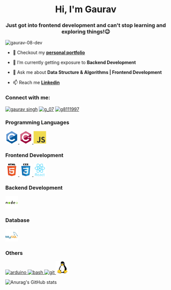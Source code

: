 <h1 align="center">Hi, I'm Gaurav</h1>
<h3 align="center">Just got into frontend development and can't stop learning and exploring things!😉</h3>

<p align="left"> <img src="https://komarev.com/ghpvc/?username=gaurav-08-dev&label=Profile%20views&color=0e75b6&style=flat" alt="gaurav-08-dev" /> </p>

- 🔭 Checkout my **<a href="https://personal-portfolio-gaurav.netlify.app/">personal portfolio**</a>

- 🌱 I’m currently getting exposure to **Backend Development**

- 💬 Ask me about **Data Structure & Algorithms | Frontend Development**

- 📫 Reach me **<a href="www.linkedin.com/in/gaurav-singh-08">Linkedin</a>**

<h3 align="left">Connect with me:</h3>
<p align="left">
<a href="https://linkedin.com/in/gaurav singh" target="blank"><img align="center" src="https://img.icons8.com/ios-filled/50/000000/linkedin-2--v2.png" alt="gaurav singh" height="30" width="40" /></a>
<a href="https://www.leetcode.com/g_07" target="blank"><img align="center" src="https://coderaky.com/images/icons/leetcode.png" alt="g_07" height="30" width="40" /></a>
<a href="https://auth.geeksforgeeks.org/user/g8111997" target="blank"><img align="center" src="https://yt3.ggpht.com/a-/AAuE7mCRb7_J_ebHT30Nah4Zj33GVneCtQio1jQ3tA=s900-mo-c-c0xffffffff-rj-k-no" alt="g8111997" height="30" width="40" /></a>
</p>

<h3 align="left">Programming Languages</h3>
<p align="left"> 
  <a href="https://www.cprogramming.com/" target="_blank"> <img src="https://raw.githubusercontent.com/devicons/devicon/master/icons/c/c-original.svg" alt="c" width="40" height="40"/> </a>   <a href="https://www.w3schools.com/cpp/" target="_blank"> <img src="https://raw.githubusercontent.com/devicons/devicon/master/icons/cplusplus/cplusplus-original.svg" alt="cplusplus" width="40" height="40"/> </a>   <a href="https://developer.mozilla.org/en-US/docs/Web/JavaScript" target="_blank"> <img src="https://raw.githubusercontent.com/devicons/devicon/master/icons/javascript/javascript-original.svg" alt="javascript" width="40" height="40"/> </a> 
  
  <h3 align="left">Frontend Development</h3>
<p align="left"> 
<!--   <a href="https://getbootstrap.com" target="_blank"> <img src="https://raw.githubusercontent.com/devicons/devicon/master/icons/bootstrap/bootstrap-plain-wordmark.svg" alt="bootstrap" width="40" height="40"/> </a>
   -->
  <a href="https://www.w3.org/html/" target="_blank"> <img src="https://raw.githubusercontent.com/devicons/devicon/master/icons/html5/html5-original-wordmark.svg" alt="html5" width="40" height="40"/> </a>  <a href="https://www.w3schools.com/css/" target="_blank"> <img src="https://raw.githubusercontent.com/devicons/devicon/master/icons/css3/css3-original-wordmark.svg" alt="css3" width="40" height="40"/> </a> 
<a href="https://reactjs.org/" target="_blank"> <img src="https://raw.githubusercontent.com/devicons/devicon/master/icons/react/react-original-wordmark.svg" alt="react" width="40" height="40"/> </a></p>
 
<h3 align="left">Backend Development</h3>
<p align="left"><a href="https://nodejs.org" target="_blank"> <img src="https://raw.githubusercontent.com/devicons/devicon/master/icons/nodejs/nodejs-original-wordmark.svg" alt="nodejs" width="40" height="40"/> </a> </p>

 <h3 align="left">Database</h3>
<p align="left"> <a href="https://www.mysql.com/" target="_blank"> <img src="https://raw.githubusercontent.com/devicons/devicon/master/icons/mysql/mysql-original-wordmark.svg" alt="mysql" width="40" height="40"/> </a>  </p>

<!--
 <h3 align="left">Backend as a Service(BaaS)</h3>
<p align="left"> <a href="https://heroku.com" target="_blank"> <img src="https://www.vectorlogo.zone/logos/heroku/heroku-icon.svg" alt="heroku" width="40" height="40"/> </a> 
 </p>
 -->
<!--   <h3 align="left">Software</h3>
<p align="left"><a href="https://www.figma.com/" target="_blank"> <img src="https://www.vectorlogo.zone/logos/figma/figma-icon.svg" alt="figma" width="40" height="40"/> </a>  
 <a href="https://postman.com" target="_blank"> <img src="https://www.vectorlogo.zone/logos/getpostman/getpostman-icon.svg" alt="postman" width="40" height="40"/> </a>   
 </p>
  
   <h3 align="left">Static Site Generators</h3>
<p align="left"> <a href="https://www.gatsbyjs.com/" target="_blank"> <img src="https://www.vectorlogo.zone/logos/gatsbyjs/gatsbyjs-icon.svg" alt="gatsby" width="40" height="40"/> </a> </p>
 -->
 <h3 align="left">Others</h3>
<p align="left"> <a href="https://www.arduino.cc/" target="_blank"> <img src="https://cdn.worldvectorlogo.com/logos/arduino-1.svg" alt="arduino" width="40" height="40"/> </a> 
  <a href="https://www.gnu.org/software/bash/" target="_blank"> <img src="https://www.vectorlogo.zone/logos/gnu_bash/gnu_bash-icon.svg" alt="bash" width="40" height="40"/> </a> 
    <a href="https://git-scm.com/" target="_blank"> <img src="https://www.vectorlogo.zone/logos/git-scm/git-scm-icon.svg" alt="git" width="40" height="40"/> </a>  <a href="https://www.linux.org/" target="_blank"> <img src="https://raw.githubusercontent.com/devicons/devicon/master/icons/linux/linux-original.svg" alt="linux" width="40" height="40"/> </a>  </p>
  

<!-- <p><img align="left" src="https://github-readme-stats.vercel.app/api/top-langs?username=gaurav-08-dev&show_icons=true&locale=en&layout=compact" alt="gaurav-08-dev" /></p>
 -->
 ![Anurag's GitHub stats](https://github-readme-stats.vercel.app/api?username=Gaurav-08-dev&show_icons=true&theme=radical)

<!-- <p>&nbsp;<img align="left" src="https://github-readme-stats.vercel.app/api?username=gaurav-08-dev&show_icons=true&locale=en" alt="gaurav-08-dev" /></p> -->

<!-- <p ><img align="left" src="https://github-readme-streak-stats.herokuapp.com/?user=gaurav-08-dev&" alt="gaurav-08-dev" /></p> -->
